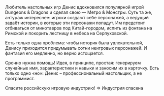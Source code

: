 Любитель настольных игр Денис вдохновился популярной игрой Dungeons & Dragons и сделал свою — Метро & Монстры. Суть та же, антураж интереснее: игроки создают себе персонажей, а ведущий задаёт истории, в которые эти персонажи попадут. Им предстоит отбиваться от минотавров под Китай-городом, испить из фонтана на Римской и покорить лестницу в небеса на Серпуховской.

Есть только одна проблема: чтобы история была увлекательной, Денису приходится придумывать сотни неигровых персонажей. И фантазия его медленно, но верно истощается.

Срочно нужна помощь! Идея, в принципе, простая: генерируем случайные имя, характеристики и навыки и заносим их в карточку. Есть только одно «но»: Денис – профессиональный настольщик, а не программист.

Спасите российскую игровую индустрию! => Индустрия спасена